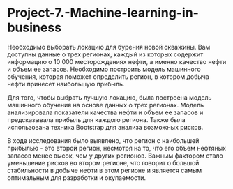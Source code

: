 # Project-7.-Machine-learning-in-business
Необходимо выборать локацию для бурения новой скважины. Вам доступны данные о трех регионах, каждый из которых содержит информацию о 10 000 месторождениях нефти, а именно качество нефти и объем ее запасов. Необходимо построить модель машинного обучения, которая поможет определить регион, в котором добыча нефти принесет наибольшую прибыль. 

Для того, чтобы выбрать лучшую локацию, была построена модель машинного обучения на основе данных о трех регионах. Модель анализировала показатели качества нефти и объем ее запасов и предсказывала прибыль для каждого региона. Также была использована техника Bootstrap для анализа возможных рисков.

В ходе исследования было выявлено, что регион с наибольшей прибылью - это второй регион, несмотря на то, что его объем нефтяных запасов менее высок, чем у других регионов. Важным фактором стало уменьшение рисков во втором регионе, что говорит о большой стабильности в добыче нефти в этом регионе и является самым оптимальным для разработки и окупаемости. 
